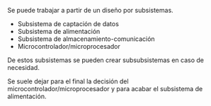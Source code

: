 Se puede trabajar a partir de un diseño por subsistemas.

- Subsistema de captación de datos
- Subsistema de alimentación
- Subsistema de almacenamiento-comunicación
- Microcontrolador/microprocesador

De estos subsistemas se pueden crear subsubsistemas en caso de necesidad.

Se suele dejar para el final la decisión del microcontrolador/microprocesador y
para acabar el subsistema de alimentación.